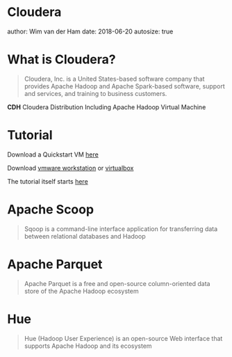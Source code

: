 

Cloudera
========================================================
author: Wim van der Ham
date: 2018-06-20
autosize: true

What is Cloudera?
========================================================

> Cloudera, Inc. is a United States-based software company that provides Apache Hadoop and Apache Spark-based software, support and services, and training to business customers.

**CDH** Cloudera Distribution Including Apache Hadoop Virtual Machine

Tutorial
========================================================

Download a Quickstart VM [here](https://www.cloudera.com/downloads/quickstart_vms/5-13.html)

Download [vmware workstation](https://www.vmware.com/products/workstation-player/workstation-player-evaluation.html) or [virtualbox](https://www.virtualbox.org/wiki/Downloads)

The tutorial itself starts [here](https://www.cloudera.com/developers/get-started-with-hadoop-tutorial.html)

Apache Scoop
========================================================

> Sqoop is a command-line interface application for transferring data between relational databases and Hadoop

Apache Parquet
========================================================

> Apache Parquet is a free and open-source column-oriented data store of the Apache Hadoop ecosystem

Hue
========================================================

> Hue (Hadoop User Experience) is an open-source Web interface that supports Apache Hadoop and its ecosystem

